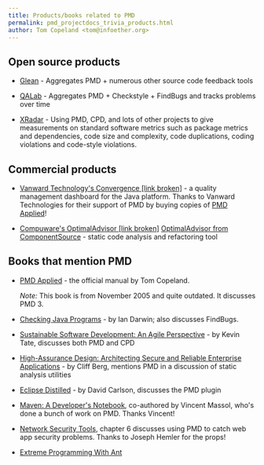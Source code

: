 ```yaml
---
title: Products/books related to PMD
permalink: pmd_projectdocs_trivia_products.html
author: Tom Copeland <tom@infoether.org>
---
```


## Open source products

*   <a href="http://jbrugge.com/glean/index.html">Glean</a> - Aggregates PMD + numerous other source code feedback tools

*   <a href="http://qalab.sf.net">QALab</a> - Aggregates PMD + Checkstyle + FindBugs and tracks problems over time

*   <a href="http://xradar.sf.net">XRadar</a> - Using PMD, CPD, and lots of other projects to give measurements on
    standard software metrics such as package metrics and dependencies, code size and complexity, code duplications,
    coding violations and code-style violations.

## Commercial products

*   <a href="http://www.vanwardtechnologies.com/products.php">Vanward Technology's Convergence [link broken]</a> -
    a quality management dashboard for the Java platform.  Thanks to Vanward Technologies for their support of PMD
    by buying copies of <a href="https://pmdapplied.thomasleecopeland.com/">PMD Applied</a>!

*   <a href="http://javacentral.compuware.com/products/optimaladvisor/">Compuware's OptimalAdvisor [link broken]</a>
    <a href="http://www.componentsource.com/beasv/products/compuware-optimaladvisor/index.html">OptimalAdvisor from ComponentSource</a> -
    static code analysis and refactoring tool

## Books that mention PMD

*   <a href="https://pmdapplied.thomasleecopeland.com/">PMD Applied</a> - the official manual by Tom Copeland.
    
    *Note:* This book is from November 2005 and quite outdated. It discusses PMD 3.

*   <a href="http://www.oreilly.com/catalog/9780596510237">Checking Java Programs</a> - by Ian Darwin;
    also discusses FindBugs.

*   <a href="http://www.amazon.com/gp/product/0321286081">Sustainable Software Development: An Agile Perspective</a> -
    by Kevin Tate, discusses both PMD and CPD

*   <a href="http://www.amazon.com/gp/product/0321375777">High-Assurance Design: Architecting Secure and Reliable Enterprise Applications</a> -
    by Cliff Berg, mentions PMD in a discussion of static analysis utilities

*   <a href="http://www.amazon.com/gp/product/0321288157">Eclipse Distilled</a> - by David Carlson,
    discusses the PMD plugin

*   <a href="http://www.oreilly.com/catalog/9780596007508">Maven: A Developer's Notebook</a>, co-authored by
    Vincent Massol, who's done a bunch of work on PMD.  Thanks Vincent!

*   <a href="http://www.amazon.com/gp/product/0596007949">Network Security Tools</a>, chapter 6 discusses using PMD
    to catch web app security problems.  Thanks to Joseph Hemler for the props!

*   <a href="http://www.amazon.com/gp/product/0672325624">Extreme Programming With Ant</a>
